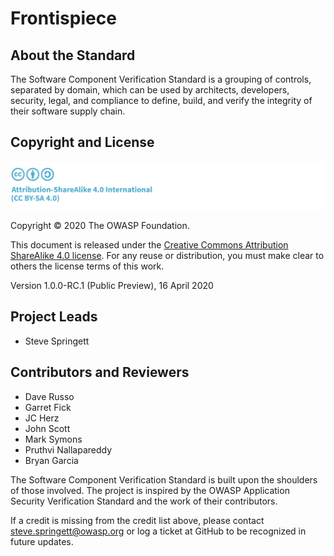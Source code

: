 # Frontispiece

## About the Standard

The Software Component Verification Standard is a grouping of controls, separated by domain, which can be used by architects, developers, security, legal, and compliance to define, build, and verify the integrity of their software supply chain.

## Copyright and License

![license](./images/license.png)

Copyright © 2020 The OWASP Foundation. 

This document is released under the [Creative Commons Attribution ShareAlike 4.0 license](https://creativecommons.org/licenses/by-sa/4.0/). For any reuse or distribution, you must make clear to others the license terms of this work.

Version 1.0.0-RC.1 (Public Preview), 16 April 2020

## Project Leads

- Steve Springett

## Contributors and Reviewers

- Dave Russo
- Garret Fick
- JC Herz
- John Scott
- Mark Symons
- Pruthvi Nallapareddy
- Bryan Garcia

The Software Component Verification Standard is built upon the shoulders of those involved. The project is inspired by the OWASP Application Security Verification Standard and the work of their contributors.

If a credit is missing from the credit list above, please contact steve.springett@owasp.org or log a ticket at GitHub to be recognized in future updates. 

<div style="page-break-after: always; visibility: hidden">
\newpage
</div>
